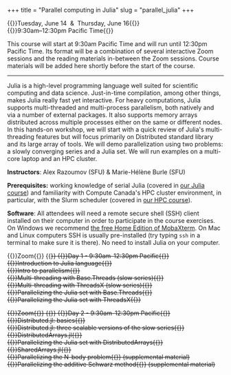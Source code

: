 +++
title = "Parallel computing in Julia"
slug = "parallel_julia"
+++

{{<cor>}}Tuesday, June 14 &nbsp;&&nbsp; Thursday, June 16{{</cor>}}\
{{<cgr>}}9:30am–12:30pm Pacific Time{{</cgr>}}

This course will start at 9:30am Pacific Time and will run until 12:30pm Pacific Time. Its format will be a combination of
several interactive Zoom sessions and the reading materials in-between the Zoom sessions. Course materials will be added
here shortly before the start of the course.

---

Julia is a high-level programming language well suited for scientific computing and data science. Just-in-time
compilation, among other things, makes Julia really fast yet interactive. For heavy computations, Julia supports
multi-threaded and multi-process parallelism, both natively and via a number of external packages. It also supports
memory arrays distributed across multiple processes either on the same or different nodes. In this hands-on workshop, we
will start with a quick review of Julia's multi-threading features but will focus primarily on Distributed standard
library and its large array of tools. We will demo parallelization using two problems: a slowly converging series and a
Julia set. We will run examples on a multi-core laptop and an HPC cluster.

**Instructors**: Alex Razoumov (SFU) & Marie-Hélène Burle (SFU)

**Prerequisites:** working knowledge of serial Julia (covered in [our Julia course](../programming_julia)) and
familiarity with Compute Canada's HPC cluster environment, in particular, with the Slurm scheduler (covered in
[our HPC course](../basics_hpc)).


**Software**: All attendees will need a remote secure shell (SSH) client installed on their computer in order to
participate in the course exercises. On Windows we recommend
[the free Home Edition of MobaXterm](https://mobaxterm.mobatek.net/download.html). On Mac and Linux computers SSH is
usually pre-installed (try typing `ssh` in a terminal to make sure it is there). No need to install Julia on your
computer.





<!-- {{<cor>}}Zoom{{</cor>}} {{<s>}} {{<cgr>}}Day 1 - 9:30am-12:30pm Pacific{{</cgr>}} \ -->
<!-- {{<linktitle url="../julia/julia-01-intro-language" text="Introduction to Julia language">}}\ -->
<!-- {{<linktitle url="../julia/julia-02-intro-parallel" text="Intro to parallelism">}}\ -->
<!-- {{<linktitle url="../julia/julia-03-threads-slow-series" text="Multi-threading with Base.Threads (slow series)">}} \ -->
<!-- {{<linktitle url="../julia/julia-04-threadsx-slow-series" text="Multi-threading with ThreadsX (slow series)">}} \ -->
<!-- {{<linktitle url="../julia/julia-05-threads-julia-set" text="Parallelizing the Julia set with Base.Threads">}}\ -->
<!-- {{<linktitle url="../julia/julia-06-threadsx-julia-set" text="Parallelizing the Julia set with ThreadsX">}} -->

{{<cor>}}Zoom{{</cor>}} {{<s>}} {{<cgr>}}Day 1 - 9:30am-12:30pm Pacific{{</cgr>}} \
{{<nolinktitle>}}Introduction to Julia language{{</nolinktitle>}} \
{{<nolinktitle>}}Intro to parallelism{{</nolinktitle>}} \
{{<nolinktitle>}}Multi-threading with Base.Threads (slow series){{</nolinktitle>}} \
{{<nolinktitle>}}Multi-threading with ThreadsX (slow series){{</nolinktitle>}} \
{{<nolinktitle>}}Parallelizing the Julia set with Base.Threads{{</nolinktitle>}} \
{{<nolinktitle>}}Parallelizing the Julia set with ThreadsX{{</nolinktitle>}}






<!-- {{<cor>}}Zoom{{</cor>}} {{<s>}} {{<cgr>}}Day 2 - 9:30am-12:30pm Pacific{{</cgr>}} \ -->
<!-- {{<linktitle url="../julia/julia-07-distributed1" text="Distributed.jl: basics">}}\ -->
<!-- {{<linktitle url="../julia/julia-08-distributed2" text="Distributed.jl: three scalable versions of the slow series">}} \ -->
<!-- {{<linktitle url="../julia/julia-09-distributed-arrays" text="DistributedArrays.jl">}} - add Baolai's materials?\ -->
<!-- {{<linktitle url="../julia/julia-10-distributed-julia-set" text="Parallelizing the Julia set with DistributedArrays">}}\ -->
<!-- {{<linktitle url="../julia/julia-11-shared-arrays" text="SharedArrays.jl">}} - add Baolai's materials?\ -->
<!-- {{<linkoptional url="../julia/julia-12-nbody" text="Parallelizing the N-body problem">}} (supplemental material)\ -->
<!-- {{<linkoptional url="../julia/julia-13-asm" text="Parallelizing the additive Schwarz method">}} (supplemental material) -->

{{<cor>}}Zoom{{</cor>}} {{<s>}} {{<cgr>}}Day 2 - 9:30am-12:30pm Pacific{{</cgr>}} \
{{<nolinktitle>}}Distributed.jl: basics{{</nolinktitle>}} \
{{<nolinktitle>}}Distributed.jl: three scalable versions of the slow series{{</nolinktitle>}} \
{{<nolinktitle>}}DistributedArrays.jl{{</nolinktitle>}} \
{{<nolinktitle>}}Parallelizing the Julia set with DistributedArrays{{</nolinktitle>}} \
{{<nolinktitle>}}SharedArrays.jl{{</nolinktitle>}} \
{{<nolinktitle>}}Parallelizing the N-body problem{{</nolinktitle>}} (supplemental material)\
{{<nolinktitle>}}Parallelizing the additive Schwarz method{{</nolinktitle>}} (supplemental material)
